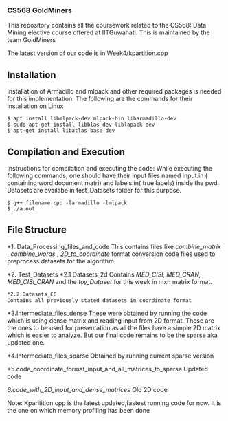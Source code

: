 ### CS568 GoldMiners
This repository contains all the coursework related to the CS568: Data Mining elective course offered at IITGuwahati. This is maintained by the team GoldMiners

The latest version of our code is in Week4/kpartition.cpp

## Installation

Installation of Armadillo and mlpack and other required packages is needed for this implementation.
The following are the commands for their installation on Linux

```
$ apt install libmlpack-dev mlpack-bin libarmadillo-dev
$ sudo apt-get install libblas-dev liblapack-dev
$ apt-get install libatlas-base-dev
```

## Compilation and Execution

Instructions for compilation and executing the code:
While executing the following commands, one should have their input files named input.in ( containing word document matri) and labels.in( true labels) inside the pwd. Datasets are availabe in test_Datasets folder for this purpose.
```
$ g++ filename.cpp -larmadillo -lmlpack
$ ./a.out 
```

## File Structure
*1. Data_Processing_files_and_code
This contains files like *combine_matrix* , *combine_words* , *2D_to_coordinate* format conversion code files used to preprocess datasets for the algorithm
	
*2. Test_Datasets
        *2.1 Datasets_2d
	Contains *MED_CISI, MED_CRAN, MED_CISI_CRAN* and the *toy_Dataset* for this week in mxn matrix format.
	
	*2.2 Datasets_CC
	Contains all previously stated datasets in coordinate format
	
*3.Intermediate_files_dense
These were obtained by running the code which is using dense matrix and reading input from 2D format. These are the ones to be used for presentation as all the files have a simple 2D matrix which is easier to analyze. But our final code remains to be the sparse aka updated one.
	
*4.Intermediate_files_sparse
Obtained by running current sparse version
	
*5.code_coordinate_format_input_and_all_matrices_to_sparse
Updated code
	
*6.code_with_2D_input_and_dense_matrices*
Old 2D code
	
Note: Kparitition.cpp is the latest updated,fastest running code for now. It is the one on which memory profiling has been done
